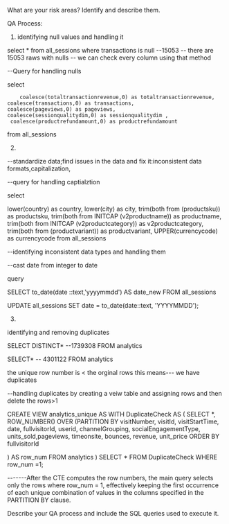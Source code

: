 What are your risk areas? Identify and describe them.



QA Process:

1. identifying null values and handling it

select * 
from all_sessions
where transactions is null --15053
-- there are 15053 raws with nulls 
-- we can check every column using that method

--Query for handling nulls

select
  
        coalesce(totaltransactionrevenue,0) as totaltransactionrevenue,
	coalesce(transactions,0) as transactions,
	coalesce(pageviews,0) as pageviews,
	coalesce(sessionqualitydim,0) as sessionqualitydim ,
	 coalesce(productrefundamount,0) as productrefundamount
from all_sessions

2.

--standardize data;find issues in the data and fix it:inconsistent data formats,capitalization,

--query for handling captialztion

select

lower(country) as country, 
lower(city) as city, trim(both from  (productsku)) as productsku,
trim(both from INITCAP (v2productname)) as productname,
trim(both from INITCAP (v2productcategory)) as v2productcategory,
trim(both from (productvariant)) as productvariant,
UPPER(currencycode) as currencycode
from all_sessions

--identifying inconsistent data types and handling them

--cast date from integer to date

query

SELECT to_date(date ::text,'yyyymmdd') AS date_new FROM all_sessions

UPDATE all_sessions SET date = to_date(date::text, 'YYYYMMDD');

3.

identifying and removing duplicates

SELECT DISTINCT* --1739308 FROM analytics

SELECT* -- 4301122 FROM analytics

the unique row number is < the orginal rows this means--- we have duplicates

--handling duplicates by creating a veiw table and assigning rows and then delete the rows>1

CREATE VIEW analytics_unique AS WITH DuplicateCheck AS ( SELECT *, ROW_NUMBER() OVER (PARTITION BY visitNumber, visitId, visitStartTime, date, fullvisitorId, userid, channelGrouping, socialEngagementType, units_sold,pageviews, timeonsite, bounces, revenue, unit_price ORDER BY fullvisitorId

) AS row_num
FROM analytics
) SELECT * FROM DuplicateCheck WHERE row_num =1;

-------After the CTE computes the row numbers, the main query selects only the rows where row_num = 1, effectively keeping the first occurrence of each unique combination of values in the columns specified in the PARTITION BY clause.

Describe your QA process and include the SQL queries used to execute it.
